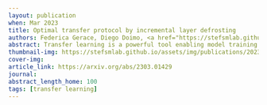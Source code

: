 ```yaml
---
layout: publication
when: Mar 2023
title: Optimal transfer protocol by incremental layer defrosting
authors: Federica Gerace, Diego Doimo, <a href="https://stefsmlab.github.io/people/stefanosaraomannelli/"><u>Stefano Sarao Mannelli</u></a>, Luca Saglietti, Alessandro Laio
abstract: Transfer learning is a powerful tool enabling model training with limited amounts of data. This technique is particularly useful in real-world problems where data availability is often a serious limitation. The simplest transfer learning protocol is based on ``freezing" the feature-extractor layers of a network pre-trained on a data-rich source task, and then adapting only the last layers to a data-poor target task. This workflow is based on the assumption that the feature maps of the pre-trained model are qualitatively similar to the ones that would have been learned with enough data on the target task. In this work, we show that this protocol is often sub-optimal, and the largest performance gain may be achieved when smaller portions of the pre-trained network are kept frozen. In particular, we make use of a controlled framework to identify the optimal transfer depth, which turns out to depend non-trivially on the amount of available training data and on the degree of source-target task correlation. We then characterize transfer optimality by analyzing the internal representations of two networks trained from scratch on the source and the target task through multiple established similarity measures.
thumbnail-img: https://stefsmlab.github.io/assets/img/publications/2023-03-01-Optimal-transfer-thumbnail.png
cover-img:
article_link: https://arxiv.org/abs/2303.01429
journal:
abstract_length_home: 100
tags: [transfer learning]
---
```

